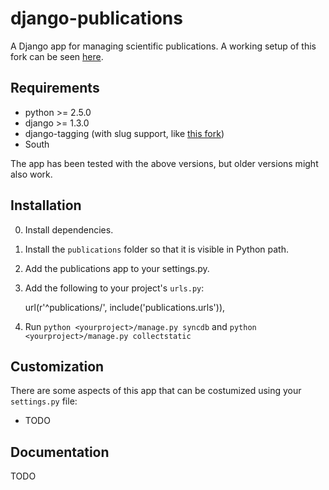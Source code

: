 django-publications
===================

A Django app for managing scientific publications. A working setup of this fork can be seen [here](http://prints.vicos.si/).

Requirements
------------

* python >= 2.5.0
* django >= 1.3.0
* django-tagging (with slug support, like [this fork](https://github.com/lukacu/django-tagging))
* South

The app has been tested with the above versions, but older versions might also work.

Installation
------------

0) Install dependencies.

1) Install the `publications` folder so that it is visible in Python path.

2) Add the publications app to your settings.py.

3) Add the following to your project's `urls.py`:

	url(r'^publications/', include('publications.urls')),

4) Run `python <yourproject>/manage.py syncdb` and `python <yourproject>/manage.py collectstatic`

Customization
-------------

There are some aspects of this app that can be costumized using your `settings.py` file:

* TODO

Documentation
-------------

TODO
